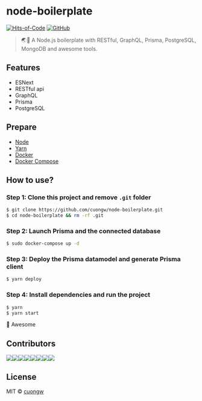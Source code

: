 # node-boilerplate

[![Hits-of-Code](https://hitsofcode.com/github/cuongw/node-boilerplate)](https://hitsofcode.com/view/github/cuongw/node-boilerplate)
[![GitHub](https://img.shields.io/github/license/cuongw/node-boilerplate.svg)](https://github.com/cuongw/node-boilerplate/blob/master/LICENSE)

> 🌏🚀 A Node.js boilerplate with RESTful, GraphQL, Prisma, PostgreSQL, MongoDB and awesome tools.

## Features

- ESNext
- RESTful api
- GraphQL
- Prisma
- PostgreSQL

## Prepare

- [Node](https://nodejs.org/en/)
- [Yarn](https://yarnpkg.com/en/)
- [Docker](https://phoenixnap.com/kb/how-to-install-docker-on-ubuntu-18-04)
- [Docker Compose](https://docs.docker.com/compose/install/)

## How to use?

### Step 1: Clone this project and remove `.git` folder

```sh
$ git clone https://github.com/cuongw/node-boilerplate.git
$ cd node-boilerplate && rm -rf .git
```

### Step 2: Launch Prisma and the connected database

```sh
$ sudo docker-compose up -d
```

### Step 3: Deploy the Prisma datamodel and generate Prisma client

```sh
$ yarn deploy
```

### Step 4: Install dependencies and run the project

```sh
$ yarn
$ yarn start
```

🙌 Awesome

## Contributors

[![](https://sourcerer.io/fame/cuongw/cuongw/node-boilerplate/images/0)](https://sourcerer.io/fame/cuongw/cuongw/node-boilerplate/links/0)[![](https://sourcerer.io/fame/cuongw/cuongw/node-boilerplate/images/1)](https://sourcerer.io/fame/cuongw/cuongw/node-boilerplate/links/1)[![](https://sourcerer.io/fame/cuongw/cuongw/node-boilerplate/images/2)](https://sourcerer.io/fame/cuongw/cuongw/node-boilerplate/links/2)[![](https://sourcerer.io/fame/cuongw/cuongw/node-boilerplate/images/3)](https://sourcerer.io/fame/cuongw/cuongw/node-boilerplate/links/3)[![](https://sourcerer.io/fame/cuongw/cuongw/node-boilerplate/images/4)](https://sourcerer.io/fame/cuongw/cuongw/node-boilerplate/links/4)[![](https://sourcerer.io/fame/cuongw/cuongw/node-boilerplate/images/5)](https://sourcerer.io/fame/cuongw/cuongw/node-boilerplate/links/5)[![](https://sourcerer.io/fame/cuongw/cuongw/node-boilerplate/images/6)](https://sourcerer.io/fame/cuongw/cuongw/node-boilerplate/links/6)[![](https://sourcerer.io/fame/cuongw/cuongw/node-boilerplate/images/7)](https://sourcerer.io/fame/cuongw/cuongw/node-boilerplate/links/7)

## License

MIT © [cuongw](https://github.com/cuongw)
